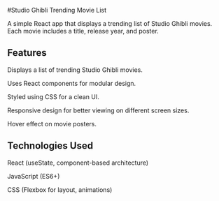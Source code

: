 #Studio Ghibli Trending Movie List

A simple React app that displays a trending list of Studio Ghibli movies. Each movie includes a title, release year, and poster.

## Features

Displays a list of trending Studio Ghibli movies.

Uses React components for modular design.

Styled using CSS for a clean UI.

Responsive design for better viewing on different screen sizes.

Hover effect on movie posters.

## Technologies Used

React (useState, component-based architecture)

JavaScript (ES6+)

CSS (Flexbox for layout, animations)
